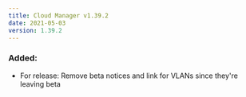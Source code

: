 ```yaml
---
title: Cloud Manager v1.39.2
date: 2021-05-03
version: 1.39.2
---
```


### Added:

- For release: Remove beta notices and link for VLANs since they're leaving beta

